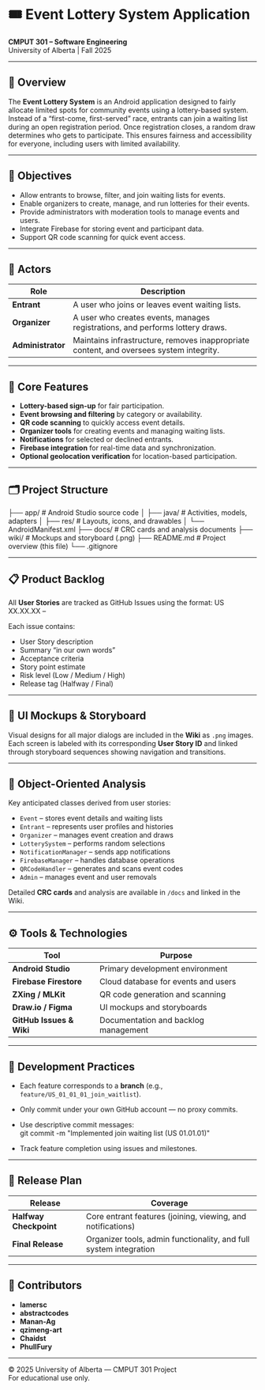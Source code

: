 # 🎟️ Event Lottery System Application  
**CMPUT 301 – Software Engineering**  
University of Alberta | Fall 2025  

---

## 📘 Overview
The **Event Lottery System** is an Android application designed to fairly allocate limited spots for community events using a lottery-based system.  
Instead of a “first-come, first-served” race, entrants can join a waiting list during an open registration period. Once registration closes, a random draw determines who gets to participate. This ensures fairness and accessibility for everyone, including users with limited availability.

---

## 🎯 Objectives
- Allow entrants to browse, filter, and join waiting lists for events.  
- Enable organizers to create, manage, and run lotteries for their events.  
- Provide administrators with moderation tools to manage events and users.  
- Integrate Firebase for storing event and participant data.  
- Support QR code scanning for quick event access.  

---

## 👥 Actors
| Role | Description |
|------|--------------|
| **Entrant** | A user who joins or leaves event waiting lists. |
| **Organizer** | A user who creates events, manages registrations, and performs lottery draws. |
| **Administrator** | Maintains infrastructure, removes inappropriate content, and oversees system integrity. |

---

## 🧩 Core Features
- **Lottery-based sign-up** for fair participation.  
- **Event browsing and filtering** by category or availability.  
- **QR code scanning** to quickly access event details.  
- **Organizer tools** for creating events and managing waiting lists.  
- **Notifications** for selected or declined entrants.  
- **Firebase integration** for real-time data and synchronization.  
- **Optional geolocation verification** for location-based participation.  

---

## 🗂️ Project Structure
├── app/ # Android Studio source code
│ ├── java/ # Activities, models, adapters
│ ├── res/ # Layouts, icons, and drawables
│ └── AndroidManifest.xml
├── docs/ # CRC cards and analysis documents
├── wiki/ # Mockups and storyboard (.png)
├── README.md # Project overview (this file)
└── .gitignore


---

## 📋 Product Backlog
All **User Stories** are tracked as GitHub Issues using the format:
US XX.XX.XX – <short summary>


Each issue contains:
- User Story description  
- Summary “in our own words”  
- Acceptance criteria  
- Story point estimate  
- Risk level (Low / Medium / High)  
- Release tag (Halfway / Final)

---

## 🎨 UI Mockups & Storyboard
Visual designs for all major dialogs are included in the **Wiki** as `.png` images.  
Each screen is labeled with its corresponding **User Story ID** and linked through storyboard sequences showing navigation and transitions.

---

## 🧱 Object-Oriented Analysis
Key anticipated classes derived from user stories:
- `Event` – stores event details and waiting lists  
- `Entrant` – represents user profiles and histories  
- `Organizer` – manages event creation and draws  
- `LotterySystem` – performs random selections  
- `NotificationManager` – sends app notifications  
- `FirebaseManager` – handles database operations  
- `QRCodeHandler` – generates and scans event codes  
- `Admin` – manages event and user removals  

Detailed **CRC cards** and analysis are available in `/docs` and linked in the Wiki.

---

## ⚙️ Tools & Technologies
| Tool | Purpose |
|------|----------|
| **Android Studio** | Primary development environment |
| **Firebase Firestore** | Cloud database for events and users |
| **ZXing / MLKit** | QR code generation and scanning |
| **Draw.io / Figma** | UI mockups and storyboards |
| **GitHub Issues & Wiki** | Documentation and backlog management |

---

## 🚀 Development Practices
- Each feature corresponds to a **branch** (e.g., `feature/US_01_01_01_join_waitlist`).  
- Only commit under your own GitHub account — no proxy commits.  
- Use descriptive commit messages:  
git commit -m "Implemented join waiting list (US 01.01.01)"

- Track feature completion using issues and milestones.

---

## 🧪 Release Plan
| Release | Coverage |
|----------|-----------|
| **Halfway Checkpoint** | Core entrant features (joining, viewing, and notifications) |
| **Final Release** | Organizer tools, admin functionality, and full system integration |

---

## 📧 Contributors
- **lamersc**
- **abstractcodes**
- **Manan-Ag**
- **qzimeng-art**
- **Chaidst**
- **PhullFury**


---

© 2025 University of Alberta — CMPUT 301 Project  
For educational use only.
